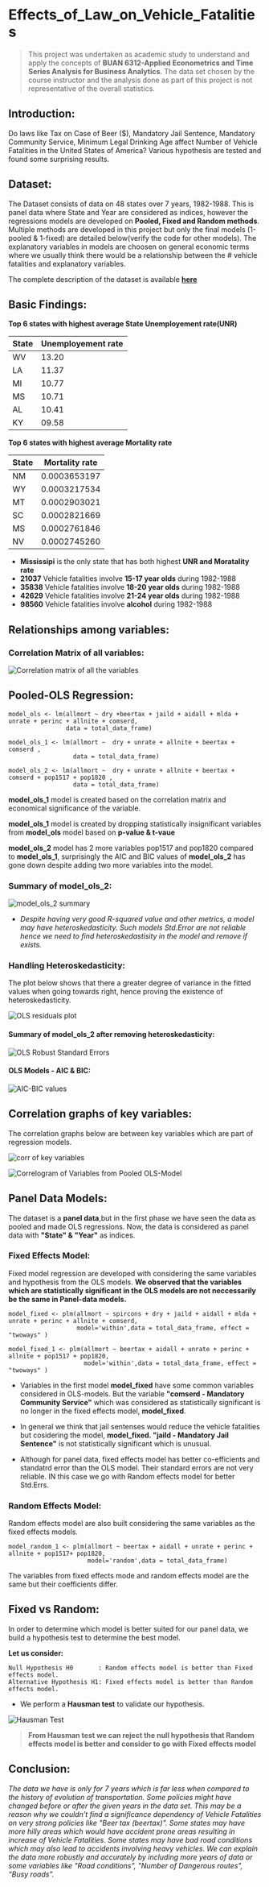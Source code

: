 # Effects_of_Law_on_Vehicle_Fatalities

>This project was undertaken as academic study to understand and apply the concepts of **BUAN 6312-Applied Econometrics and Time Series Analysis for Business Analytics**. The data set chosen by the course instructor and the analysis done as part of this project is not representative of the overall statistics.

## Introduction:
Do laws like Tax on Case of Beer ($), Mandatory Jail Sentence, Mandatory Community Service,  Minimum Legal Drinking Age  affect Number of Vehicle Fatalities in the United States of America? Various hypothesis are tested and found some surprising results.


## Dataset: 
The Dataset consists of data on 48 states over 7 years, 1982-1988. This is panel data where State and Year are considered as indices, however the regressions models are developed on **Pooled, Fixed and Random methods**. Multiple methods are developed in this project but only the final models (1-pooled & 1-fixed) are detailed below(verify the code for other models). 
The explanatory variables in models are choosen on general economic terms where we usually think there would be a relationship between the # vehicle fatalities and explanatory variables. 

The complete description of the dataset is available [**here**](https://github.com/rajadevineni/Effects_of_Law_on_Vehicle_Fatalities/blob/master/CarFatality_Dataset_Description.docx)

## Basic Findings: 

**Top 6 states with highest average State Unemployement rate(UNR)**

State | Unemployement rate 
----- | ------------------ 
WV |    13.20
LA | 	11.37
MI | 	10.77
MS | 	10.71
AL | 	10.41
KY | 	09.58

**Top 6 states with highest average Mortality rate**

State | Mortality rate 
----- | -------------- 
NM | 0.0003653197
WY | 0.0003217534
MT | 0.0002903021
SC | 0.0002821669
MS | 0.0002761846
NV | 0.0002745260

* **Mississipi** is the only state that has both highest **UNR and Moratality rate**
* **21037** Vehicle fatalities involve **15-17 year olds** during 1982-1988
* **35838** Vehicle fatalities involve **18-20 year olds** during 1982-1988
* **42629** Vehicle fatalities involve **21-24 year olds** during 1982-1988
* **98560** Vehicle fatalities involve **alcohol** during 1982-1988

## Relationships among variables:

### Correlation Matrix of all variables:

![Correlation matrix of all the variables](/Plots%26Graphs/Corr_matrix_all.png)

## Pooled-OLS Regression: 

~~~
model_ols <- lm(allmort ~ dry +beertax + jaild + aidall + mlda + unrate + perinc + allnite + comserd,
                data = total_data_frame)

model_ols_1 <- lm(allmort ~  dry + unrate + allnite + beertax + comserd ,
                  data = total_data_frame)

model_ols_2 <- lm(allmort ~  dry + unrate + allnite + beertax + comserd + pop1517 + pop1820 ,
                  data = total_data_frame)
~~~
**model_ols_1** model is created based on the correlation matrix and economical significance of the variable.

**model_ols_1** model is created by dropping statistically insignificant variables from **model_ols** model based on **p-value & t-vaue**

**model_ols_2** model has 2 more variables pop1517 and pop1820 compared to **model_ols_1**, surprisingly the AIC and BIC values of **model_ols_2** has gone down despite adding two more variables into the model. 

### Summary of model_ols_2:
![model_ols_2 summary](/Plots%26Graphs/OLS_Model.png)

* *Despite having very good R-squared value and other metrics, a model may have heteroskedasticity. Such models Std.Error are not reliable hence we need to find heteroskedastisity in the model and remove if exists.* 

### Handling Heteroskedasticity: 

The plot below shows that there a greater degree of variance in the fitted values when going towards right, hence proving the existence of heteroskedasticity.

![OLS residuals plot](/Plots%26Graphs/ols_residual.png)

#### Summary of model_ols_2 after removing heteroskedasticity:

![OLS Robust Standard Errors](/Plots%26Graphs/OLS_Robust_Errors.png)

#### OLS Models - AIC & BIC:

![AIC-BIC values](/Plots%26Graphs/OLS%20AIC_BIC.png)

## Correlation graphs of key variables:

The correlation graphs below are between key variables which are part of regression models.

![corr of key variables](/Plots%26Graphs/imp_variables.png)

![Correlogram of Variables from Pooled OLS-Model](/Plots%26Graphs/Correlogram%20of%20Variables%20from%20Pooled%20OLS-Model.png)


## Panel Data Models:

The dataset is a **panel data**,but in the first phase we have seen the data as pooled and made OLS regressions. Now, the data is considered as panel data with **"State" & "Year"** as indices.

### Fixed Effects Model:

Fixed model regression are developed with considering the same variables and hypothesis from the OLS models. **We observed that the variables which are 
statistically significant in the OLS models are not neccessarily be the same in Panel-data models.**

~~~
model_fixed <- plm(allmort ~ spircons + dry + jaild + aidall + mlda + unrate + perinc + allnite + comserd,
                   model='within',data = total_data_frame, effect = "twoways" )

model_fixed_1 <- plm(allmort ~ beertax + aidall + unrate + perinc + allnite + pop1517 + pop1820,
                     model='within',data = total_data_frame, effect = "twoways" )
~~~

* Variables in the first model **model_fixed** have some common variables considered in OLS-models. But the variable **"comserd - Mandatory Community Service"** which was considered as statistically significant is no longer in the fixed effects model, **model_fixed**. 

* In general we think that jail sentenses would reduce the vehicle fatalities but cosidering the model, **model_fixed. "jaild - Mandatory Jail Sentence"** is not statistically significant which is unusual.

* Although for panel data, fixed effects model has better co-efficients and standatrd error than the OLS model. Their standard errors are not very reliable. IN this case we go with Random effects model for better Std.Errs. 

### Random Effects Model:

Random effects model are also built considering the same variables as the fixed effects models. 

~~~
model_random_1 <- plm(allmort ~ beertax + aidall + unrate + perinc + allnite + pop1517+ pop1820,
                      model='random',data = total_data_frame)
~~~

The variables from fixed effects mode and random effects model are the same but their coefficients differ. 

## Fixed vs Random:

In order to determine which model is better suited for our panel data, we build a hypothesis test to determine the best model.

**Let us consider:**

	Null Hypothesis H0       : Random effects model is better than Fixed effects model.
	Alternative Hypothesis H1: Fixed effects model is better than Random effects model.

* We perform a **Hausman test** to validate our hypothesis. 

![Hausman Test](/Plots%26Graphs/Hausman%20test.png)


>**From Hausman test we can reject the null hypothesis that Random effects model is better and consider to go with Fixed effects model**


## Conclusion: 

*The data we have is only for 7 years which is far less when compared to the history of evolution of transportation. Some policies might have changed before or after the given years in the data set. This may be a reason why we couldn't find a significance dependency of Vehicle Fatalities on very strong policies like "Beer tax (beertax)". Some states may have more hilly areas which would have accident prone areas resulting in increase of Vehicle Fatalities. Some states may have bad road conditions which may also lead to accidents involving heavy vehicles. We can explain the data more robustly and accurately by including more years of data or some variables like "Road conditions", "Number of Dangerous routes", “Busy roads”.*

